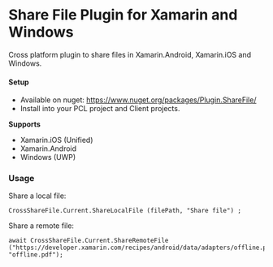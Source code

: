 # Share File Plugin for Xamarin and Windows

Cross platform plugin to share files in Xamarin.Android, Xamarin.iOS and Windows.

#### Setup
* Available on nuget: https://www.nuget.org/packages/Plugin.ShareFile/
* Install into your PCL project and Client projects.

**Supports**
* Xamarin.iOS (Unified)
* Xamarin.Android
* Windows (UWP)

### Usage

Share a local file:
```
CrossShareFile.Current.ShareLocalFile (filePath, "Share file") ;
```

Share a remote file:
```
await CrossShareFile.Current.ShareRemoteFile ("https://developer.xamarin.com/recipes/android/data/adapters/offline.pdf", "offline.pdf");
```
